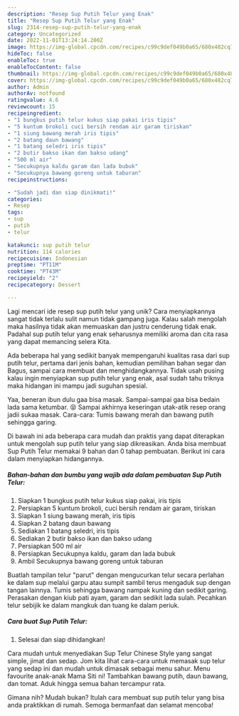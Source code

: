 ```yaml
---
description: "Resep Sup Putih Telur yang Enak"
title: "Resep Sup Putih Telur yang Enak"
slug: 2314-resep-sup-putih-telur-yang-enak
category: Uncategorized
date: 2022-11-01T13:24:14.200Z
image: https://img-global.cpcdn.com/recipes/c99c9def049b0a65/680x482cq70/sup-putih-telur-foto-resep-utama.jpg
hideToc: false
enableToc: true
enableTocContent: false
thumbnail: https://img-global.cpcdn.com/recipes/c99c9def049b0a65/680x482cq70/sup-putih-telur-foto-resep-utama.jpg
cover: https://img-global.cpcdn.com/recipes/c99c9def049b0a65/680x482cq70/sup-putih-telur-foto-resep-utama.jpg
author: Admin
authorAv: notfound
ratingvalue: 4.6
reviewcount: 15
recipeingredient:
- "1 bungkus putih telur kukus siap pakai iris tipis"
- "5 kuntum brokoli cuci bersih rendam air garam tiriskan"
- "1 siung bawang merah iris tipis"
- "2 batang daun bawang"
- "1 batang seledri iris tipis"
- "2 butir bakso ikan dan bakso udang"
- "500 ml air"
- "Secukupnya kaldu garam dan lada bubuk"
- "Secukupnya bawang goreng untuk taburan"
recipeinstructions:

- "Sudah jadi dan siap dinikmati!"
categories:
- Resep
tags:
- sup
- putih
- telur

katakunci: sup putih telur 
nutrition: 114 calories
recipecuisine: Indonesian
preptime: "PT11M"
cooktime: "PT43M"
recipeyield: "2"
recipecategory: Dessert

---
```





Lagi mencari ide resep sup putih telur yang unik? Cara menyiapkannya sangat tidak terlalu sulit namun tidak gampang juga. Kalau salah mengolah maka hasilnya tidak akan memuaskan dan justru cenderung tidak enak. Padahal sup putih telur yang enak seharusnya memiliki aroma dan cita rasa yang dapat memancing selera Kita.





Ada beberapa hal yang sedikit banyak mempengaruhi kualitas rasa dari sup putih telur, pertama dari jenis bahan, kemudian pemilihan bahan segar dan Bagus, sampai cara membuat dan menghidangkannya. Tidak usah pusing kalau ingin menyiapkan sup putih telur yang enak,      asal sudah tahu triknya maka hidangan ini mampu jadi suguhan spesial.














Yaa, beneran ibun dulu gaa bisa masak. Sampai-sampai gaa bisa bedain lada sama ketumbar. 😝 Sampai akhirnya keseringan utak-atik resep orang jadii sukaa masak. Cara-cara: Tumis bawang merah dan bawang putih sehingga garing.






Di bawah ini ada beberapa cara mudah dan praktis yang dapat diterapkan untuk mengolah sup putih telur yang siap dikreasikan. Anda bisa membuat Sup Putih Telur memakai 9 bahan dan 0 tahap pembuatan. Berikut ini cara dalam menyiapkan hidangannya.

<!--inarticleads1-->

##### Bahan-bahan dan bumbu yang wajib ada dalam pembuatan Sup Putih Telur:

1. Siapkan 1 bungkus putih telur kukus siap pakai, iris tipis
1. Persiapkan 5 kuntum brokoli, cuci bersih rendam air garam, tiriskan
1. Siapkan 1 siung bawang merah, iris tipis
1. Siapkan 2 batang daun bawang
1. Sediakan 1 batang seledri, iris tipis
1. Sediakan 2 butir bakso ikan dan bakso udang
1. Persiapkan 500 ml air
1. Persiapkan Secukupnya kaldu, garam dan lada bubuk
1. Ambil Secukupnya bawang goreng untuk taburan


Buatlah tampilan telur &#34;parut&#34; dengan mengucurkan telur secara perlahan ke dalam sup melalui garpu atau sumpit sambil terus mengaduk sup dengan tangan lainnya. Tumis sehingga bawang nampak kuning dan sedikit garing. Perasakan dengan kiub pati ayam, garam dan sedikit lada sulah. Pecahkan telur sebijik ke dalam mangkuk dan tuang ke dalam periuk. 

<!--inarticleads2-->

##### Cara buat Sup Putih Telur:


1. Selesai dan siap dihidangkan!

Cara mudah untuk menyediakan Sup Telur Chinese Style yang sangat simple, jimat dan sedap. Jom kita lihat cara-cara untuk memasak sup telur yang sedap ini dan mudah untuk dimasak sebagai menu sahur. Menu favourite anak-anak Mama Siti ni! Tambahkan bawang putih, daun bawang, dan tomat. Aduk hingga semua bahan tercampur rata. 

Gimana nih? Mudah bukan? Itulah cara membuat sup putih telur yang bisa anda praktikkan di rumah. Semoga bermanfaat dan selamat mencoba!
